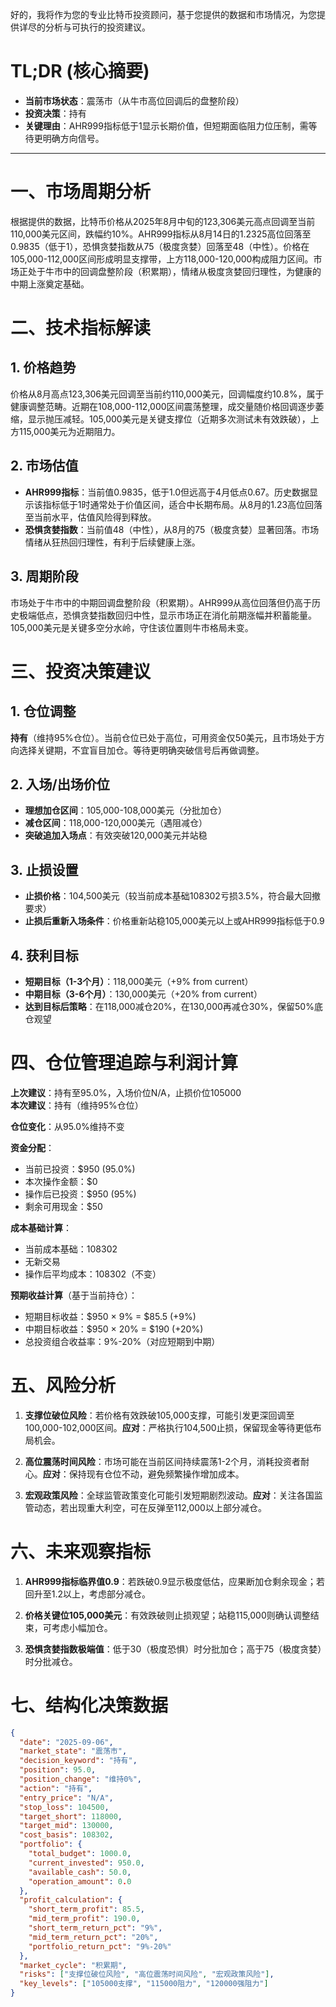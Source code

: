 好的，我将作为您的专业比特币投资顾问，基于您提供的数据和市场情况，为您提供详尽的分析与可执行的投资建议。

# TL;DR (核心摘要)
- **当前市场状态**：震荡市（从牛市高位回调后的盘整阶段）
- **投资决策**：持有
- **关键理由**：AHR999指标低于1显示长期价值，但短期面临阻力位压制，需等待更明确方向信号。

---

# 一、市场周期分析
根据提供的数据，比特币价格从2025年8月中旬的123,306美元高点回调至当前110,000美元区间，跌幅约10%。AHR999指标从8月14日的1.2325高位回落至0.9835（低于1），恐惧贪婪指数从75（极度贪婪）回落至48（中性）。价格在105,000-112,000区间形成明显支撑带，上方118,000-120,000构成阻力区间。市场正处于牛市中的回调盘整阶段（积累期），情绪从极度贪婪回归理性，为健康的中期上涨奠定基础。

# 二、技术指标解读
## 1. 价格趋势
价格从8月高点123,306美元回调至当前约110,000美元，回调幅度约10.8%，属于健康调整范畴。近期在108,000-112,000区间震荡整理，成交量随价格回调逐步萎缩，显示抛压减轻。105,000美元是关键支撑位（近期多次测试未有效跌破），上方115,000美元为近期阻力。

## 2. 市场估值
- **AHR999指标**：当前值0.9835，低于1.0但远高于4月低点0.67。历史数据显示该指标低于1时通常处于价值区间，适合中长期布局。从8月的1.23高位回落至当前水平，估值风险得到释放。
- **恐惧贪婪指数**：当前值48（中性），从8月的75（极度贪婪）显著回落。市场情绪从狂热回归理性，有利于后续健康上涨。

## 3. 周期阶段
市场处于牛市中的中期回调盘整阶段（积累期）。AHR999从高位回落但仍高于历史极端低点，恐惧贪婪指数回归中性，显示市场正在消化前期涨幅并积蓄能量。105,000美元是关键多空分水岭，守住该位置则牛市格局未变。

# 三、投资决策建议
## 1. 仓位调整
**持有**（维持95%仓位）。当前仓位已处于高位，可用资金仅50美元，且市场处于方向选择关键期，不宜盲目加仓。等待更明确突破信号后再做调整。

## 2. 入场/出场价位
- **理想加仓区间**：105,000-108,000美元（分批加仓）
- **减仓区间**：118,000-120,000美元（遇阻减仓）
- **突破追加入场点**：有效突破120,000美元并站稳

## 3. 止损设置
- **止损价格**：104,500美元（较当前成本基础108302亏损3.5%，符合最大回撤要求）
- **止损后重新入场条件**：价格重新站稳105,000美元以上或AHR999指标低于0.9

## 4. 获利目标
- **短期目标（1-3个月）**：118,000美元（+9% from current）
- **中期目标（3-6个月）**：130,000美元（+20% from current）
- **达到目标后策略**：在118,000减仓20%，在130,000再减仓30%，保留50%底仓观望

# 四、仓位管理追踪与利润计算
**上次建议**：持有至95.0%，入场价位N/A，止损价位105000  
**本次建议**：持有（维持95%仓位）

**仓位变化**：从95.0%维持不变

**资金分配**：
- 当前已投资：$950 (95.0%)
- 本次操作金额：$0
- 操作后已投资：$950 (95%)
- 剩余可用现金：$50

**成本基础计算**：
- 当前成本基础：108302
- 无新交易
- 操作后平均成本：108302（不变）

**预期收益计算**（基于当前持仓）：
- 短期目标收益：$950 × 9% = $85.5 (+9%)
- 中期目标收益：$950 × 20% = $190 (+20%)
- 总投资组合收益率：9%-20%（对应短期到中期）

# 五、风险分析
1. **支撑位破位风险**：若价格有效跌破105,000支撑，可能引发更深回调至100,000-102,000区间。**应对**：严格执行104,500止损，保留现金等待更低布局机会。

2. **高位震荡时间风险**：市场可能在当前区间持续震荡1-2个月，消耗投资者耐心。**应对**：保持现有仓位不动，避免频繁操作增加成本。

3. **宏观政策风险**：全球监管政策变化可能引发短期剧烈波动。**应对**：关注各国监管动态，若出现重大利空，可在反弹至112,000以上部分减仓。

# 六、未来观察指标
1. **AHR999指标临界值0.9**：若跌破0.9显示极度低估，应果断加仓剩余现金；若回升至1.2以上，考虑部分减仓。

2. **价格关键位105,000美元**：有效跌破则止损观望；站稳115,000则确认调整结束，可考虑小幅加仓。

3. **恐惧贪婪指数极端值**：低于30（极度恐惧）时分批加仓；高于75（极度贪婪）时分批减仓。

# 七、结构化决策数据
```json
{
  "date": "2025-09-06",
  "market_state": "震荡市",
  "decision_keyword": "持有",
  "position": 95.0,
  "position_change": "维持0%",
  "action": "持有",
  "entry_price": "N/A",
  "stop_loss": 104500,
  "target_short": 118000,
  "target_mid": 130000,
  "cost_basis": 108302,
  "portfolio": {
    "total_budget": 1000.0,
    "current_invested": 950.0,
    "available_cash": 50.0,
    "operation_amount": 0.0
  },
  "profit_calculation": {
    "short_term_profit": 85.5,
    "mid_term_profit": 190.0,
    "short_term_return_pct": "9%",
    "mid_term_return_pct": "20%",
    "portfolio_return_pct": "9%-20%"
  },
  "market_cycle": "积累期",
  "risks": ["支撑位破位风险", "高位震荡时间风险", "宏观政策风险"],
  "key_levels": ["105000支撑", "115000阻力", "120000强阻力"]
}
```